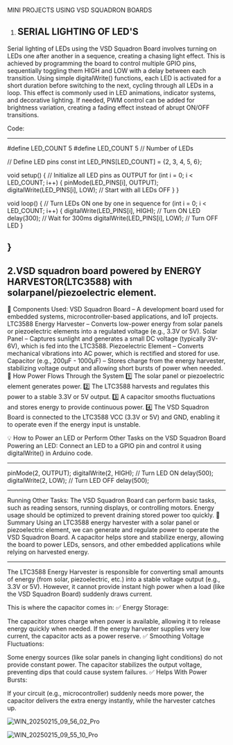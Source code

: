 MINI PROJECTS USING VSD SQUADRON BOARDS


1. SERIAL LIGHTING OF LED'S
   -------------------------------------------

Serial lighting of LEDs using the VSD Squadron Board involves turning on LEDs one after another in a sequence, creating a chasing light effect.
This is achieved by programming the board to control multiple GPIO pins, sequentially toggling them HIGH and LOW with a delay between each transition. 
Using simple digitalWrite() functions, each LED is activated for a short duration before switching to the next, cycling through all LEDs in a loop. 
This effect is commonly used in LED animations, indicator systems, and decorative lighting. If needed, PWM control can be added for brightness variation, 
creating a fading effect instead of abrupt ON/OFF transitions.


Code:


-----------------------------------------------------
#define LED_COUNT 5
#define LED_COUNT 5  // Number of LEDs

// Define LED pins 
const int LED_PINS[LED_COUNT] = {2, 3, 4, 5, 6}; 

void setup() {
    // Initialize all LED pins as OUTPUT
    for (int i = 0; i < LED_COUNT; i++) {
        pinMode(LED_PINS[i], OUTPUT);
        digitalWrite(LED_PINS[i], LOW); // Start with all LEDs OFF
    }
}

void loop() {
    // Turn LEDs ON one by one in sequence
    for (int i = 0; i < LED_COUNT; i++) {
        digitalWrite(LED_PINS[i], HIGH); // Turn ON LED
        delay(300);  // Wait for 300ms
        digitalWrite(LED_PINS[i], LOW);  // Turn OFF LED
    }

    
}
---------------------------------------------------------------



2.VSD squadron board powered by ENERGY HARVESTOR(LTC3588) with solarpanel/piezoelectric element.
--------------------------------------------------------------------------------


🔹 Components Used:
VSD Squadron Board – A development board used for embedded systems, microcontroller-based applications, and IoT projects.
LTC3588 Energy Harvester – Converts low-power energy from solar panels or piezoelectric elements into a regulated voltage (e.g., 3.3V or 5V).
Solar Panel – Captures sunlight and generates a small DC voltage (typically 3V-6V), which is fed into the LTC3588.
Piezoelectric Element – Converts mechanical vibrations into AC power, which is rectified and stored for use.
Capacitor (e.g., 200µF - 1000µF) – Stores charge from the energy harvester, stabilizing voltage output and allowing short bursts of power when needed.
🔋 How Power Flows Through the System
1️⃣ The solar panel or piezoelectric element generates power.
2️⃣ The LTC3588 harvests and regulates this power to a stable 3.3V or 5V output.
3️⃣ A capacitor smooths fluctuations and stores energy to provide continuous power.
4️⃣ The VSD Squadron Board is connected to the LTC3588 VCC (3.3V or 5V) and GND, enabling it to operate even if the energy input is unstable.

💡 How to Power an LED or Perform Other Tasks on the VSD Squadron Board
Powering an LED:
Connect an LED to a GPIO pin and control it using digitalWrite() in Arduino code.

------------------------------------------------------------
pinMode(2, OUTPUT);
digitalWrite(2, HIGH);  // Turn LED ON
delay(500);
digitalWrite(2, LOW);   // Turn LED OFF
delay(500);




---------------------------------------------------
Running Other Tasks:
The VSD Squadron Board can perform basic tasks, such as reading sensors, running displays, or controlling motors.
Energy usage should be optimized to prevent draining stored power too quickly.
🚀 Summary
Using an LTC3588 energy harvester with a solar panel or piezoelectric element, we can generate and regulate power to operate the VSD Squadron Board. A capacitor helps store and stabilize energy, allowing the board to power LEDs, sensors, and other embedded applications while relying on harvested energy.


-------------------------------------------------------
The LTC3588 Energy Harvester is responsible for converting small amounts of energy (from solar, piezoelectric, etc.) into a stable voltage output (e.g., 3.3V or 5V). However, it cannot provide instant high power when a load (like the VSD Squadron Board) suddenly draws current.

This is where the capacitor comes in: ✅ Energy Storage:

The capacitor stores charge when power is available, allowing it to release energy quickly when needed.
If the energy harvester supplies very low current, the capacitor acts as a power reserve.
✅ Smoothing Voltage Fluctuations:

Some energy sources (like solar panels in changing light conditions) do not provide constant power.
The capacitor stabilizes the output voltage, preventing dips that could cause system failures.
✅ Helps With Power Bursts:

If your circuit (e.g., microcontroller) suddenly needs more power, the capacitor delivers the extra energy instantly, while the harvester catches up.

![WIN_20250215_09_56_02_Pro](https://github.com/user-attachments/assets/06b72d67-915f-47ae-984e-72233bee71d7)

![WIN_20250215_09_55_10_Pro](https://github.com/user-attachments/assets/4c344ab6-a142-4f80-8d90-567836e26f09)



